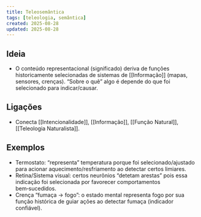 ```yaml
---
title: Teleosemântica
tags: [teleologia, semântica]
created: 2025-08-28
updated: 2025-08-28
---
```


## Ideia
- O conteúdo representacional (significado) deriva de funções historicamente selecionadas de sistemas de [[Informação]] (mapas, sensores, crenças). “Sobre o quê” algo é depende do que foi selecionado para indicar/causar.

## Ligações
- Conecta [[Intencionalidade]], [[Informação]], [[Função Natural]], [[Teleologia Naturalista]].

## Exemplos
- Termostato: “representa” temperatura porque foi selecionado/ajustado para acionar aquecimento/resfriamento ao detectar certos limiares.
- Retina/Sistema visual: certos neurônios “detetam arestas” pois essa indicação foi selecionada por favorecer comportamentos bem‑sucedidos.
- Crença “fumaça → fogo”: o estado mental representa fogo por sua função histórica de guiar ações ao detectar fumaça (indicador confiável).
